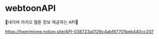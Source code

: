 # webtoonAPI
📍네이버 카카오 웹툰 정보 제공하는 API📖

https://hxerimione.notion.site/API-038723a0126c4abf87701beb440cc207
